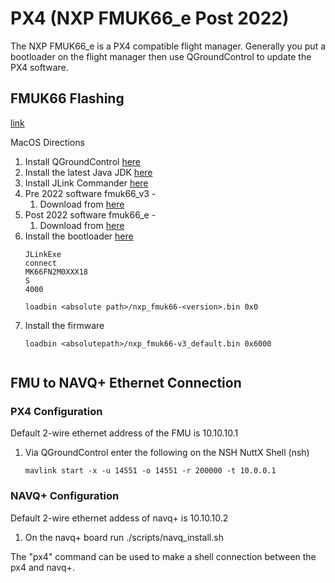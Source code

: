# PX4 (NXP FMUK66_e Post 2022)

The NXP FMUK66_e is a PX4 compatible flight manager. Generally you put a bootloader on the flight manager then use QGroundControl to update the PX4 software. 

## FMUK66 Flashing 
[link](https://nxp.gitbook.io/hovergames/developerguide/program-software-using-debugger)

MacOS Directions 
1. Install QGroundControl [here](https://d176tv9ibo4jno.cloudfront.net/latest/QGroundControl.dmg)
3. Install the latest Java JDK [here](https://www.oracle.com/java/technologies/downloads/#jdk19-mac)
4. Install JLink Commander [here](https://www.segger.com/downloads/jlink#J-LinkSoftwareAndDocumentationPack)
5. Pre 2022 software fmuk66_v3 - 
   1. Download from [here](http://ci.px4.io/job/PX4_misc/job/Firmware-compile/job/stable/lastSuccessfulBuild/artifact/build/nxp_fmuk66-v3_default/)
6. Post 2022 software fmuk66_e - 
   1. Download from [here](http://ci.px4.io/job/PX4_misc/job/Firmware-compile/job/stable/lastSuccessfulBuild/artifact/build/nxp_fmuk66-e_default/)
7.  Install the bootloader [here](https://nxp.gitbook.io/hovergames/userguide/programming)
    ```
    JLinkExe
    connect
    MK66FN2M0XXX18
    S
    4000

    loadbin <absolute path>/nxp_fmuk66-<version>.bin 0x0

8.  Install the firmware
    ```
    loadbin <absolutepath>/nxp_fmuk66-v3_default.bin 0x6000


## FMU to NAVQ+ Ethernet Connection
### PX4 Configuration 
Default 2-wire ethernet address of the FMU is 10.10.10.1
1. Via QGroundControl enter the following on the NSH NuttX Shell (nsh)
    ```
    mavlink start -x -u 14551 -o 14551 -r 200000 -t 10.0.0.1
    ```

### NAVQ+ Configuration
Default 2-wire ethernet addess of navq+ is 10.10.10.2
1. On the navq+ board run ./scripts/navq_install.sh

The "px4" command can be used to make a shell connection between the px4 and navq+.

